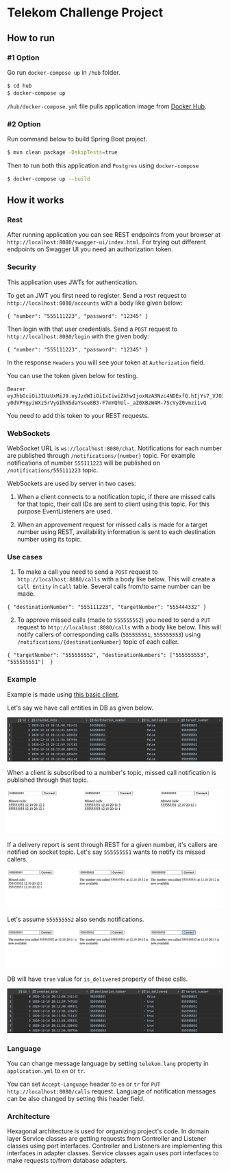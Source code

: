 # Telekom Challenge Project

## How to run

### #1 Option

Go run `docker-compose up` in `/hub` folder.

```bash
$ cd hub 
$ docker-compose up
```

`/hub/docker-compose.yml` file pulls application image from [Docker Hub](https://hub.docker.com/repository/docker/mbdilaver/telekom).

### #2 Option

Run command below to build Spring Boot project.

```bash
$ mvn clean package -DskipTests=true
```

Then to run both this application and `Postgres` using `docker-compose`

```bash
$ docker-compose up --build
```

## How it works

### Rest

After running application you can see REST endpoints from your browser at `http://localhost:8080/swagger-ui/index.html`. For trying out different endpoints on Swagger UI you need an authorization token.

### Security

This application uses JWTs for authentication.

To get an JWT you first need to register. Send a `POST` request to `http://localhost:8080/accounts` with a body like given below:

```
{ "number": "555111223", "password": "12345" }
```

Then login with that user credentials. Send a `POST` request to `http://localhost:8080/login` with the given body:

```
{ "number": "555111223", "password": "12345" }
```

In the response `Headers` you will see your token at `Authorization` field.

You can use the token given below for testing.

```
Bearer eyJhbGciOiJIUzUxMiJ9.eyJzdWIiOiIxIiwiZXhwIjoxNzA3Nzc4NDExfQ.hIjYs7_VJO3bbbu5XDpP-y0dVPYgyiWXz5rVyGIhNSdaYsoe8B3-F7mYQhUl-_aZ0XBzW4M-7ScVyZ0vmzi1vQ
```

You need to add this token to your REST requests.

### WebSockets

WebSocket URL is `ws://localhost:8080/chat`. Notifications for each number are published through `/notifications/{number}` topic. For example notifications of number `555111223` will be published on `/notifications/555111223` topic.

WebSockets are used by server in two cases:

1. When a client connects to a notification topic, if there are missed calls for that topic, their call IDs are sent to client using this topic. For this purpose EventListeners are used.

2. When an approvement request for missed calls is made for a target number using REST, availability information is sent to each destination number using its topic.

### Use cases

1. To make a call you need to send a `POST` request to `http://localhost:8080/calls` with a body like below. This will create a `Call Entity` in `Call` table. Several calls from/to same number can be made.

```
{ "destinationNumber": "555111223", "targetNumber": "555444332" }
```

2. To approve missed calls (made to `555555552`) you need to send a `PUT` request to `http://localhost:8080/calls` with a body like below. This will notify callers of corresponding calls (`555555551`, `555555553`) using `/notifications/{destinationNumber}` topic of each caller.

```
{ "targetNumber": "555555552", "destinationNumbers": ["555555553", "555555551"]  }
```

### Example

Example is made using [this basic client](https://github.com/mbdilaver/telekom-client).

Let's say we have call entities in DB as given below.

![](imgs/1.png)

When a client is subscribed to a number's topic, missed call notification is published through that topic.

![](imgs/2.png)

If a delivery report is sent through REST for a given number, it's callers are notified on socket topic. Let's say `555555551` wants to notify its missed callers.

![](imgs/3.png)

Let's assume `555555552` also sends notifications.

![](imgs/4.png)

DB will have `true` value for `is_delivered` property of these calls.

![](imgs/5.png)

### Language

You can change message language by setting `telekom.lang` property in `application.yml` to `en` or `tr`. 

You can set `Accept-Language` header to `en` or `tr` for `PUT http://localhost:8080/calls` request. Language of notification messages can be also changed by setting this header field.

### Architecture

Hexagonal architecture is used for organizing project's code. In domain layer Service classes are getting requests from Controller and Listener classes using port interfaces. Controller and Listeners are implementing this interfaces in adapter classes. Service classes again uses port interfaces to make requests to/from database adapters.
